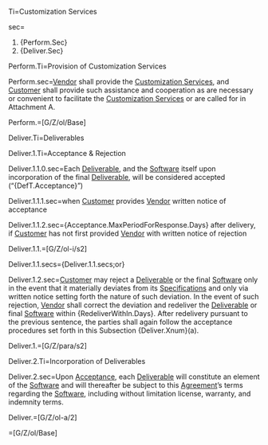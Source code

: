 Ti=Customization Services

sec=<ol><li>{Perform.Sec}<li>{Deliver.Sec}</ol>

Perform.Ti=Provision of Customization Services

Perform.sec=<a class='definedterm' href='#Def.Vendor.sec'>Vendor</a> shall provide the <a class='definedterm' href='#Def.Customization_Services.sec'>Customization Services</a>, and <a class='definedterm' href='#Def.Customer.sec'>Customer</a> shall provide such assistance and cooperation as are necessary or convenient to facilitate the <a class='definedterm' href='#Def.Customization_Services.sec'>Customization Services</a> or are called for in Attachment A.

Perform.=[G/Z/ol/Base]

Deliver.Ti=Deliverables

Deliver.1.Ti=Acceptance & Rejection

Deliver.1.1.0.sec=Each <a class='definedterm' href='#Def.Deliverable.sec'>Deliverable</a>, and the <a class='definedterm' href='#Def.Software.sec'>Software</a> itself upon incorporation of the final <a class='definedterm' href='#Def.Deliverable.sec'>Deliverable</a>, will be considered accepted (“{DefT.Acceptance}”)

Deliver.1.1.1.sec=when <a class='definedterm' href='#Def.Customer.sec'>Customer</a> provides <a class='definedterm' href='#Def.Vendor.sec'>Vendor</a> written notice of acceptance

Deliver.1.1.2.sec={Acceptance.MaxPeriodForResponse.Days} after delivery, if <a class='definedterm' href='#Def.Customer.sec'>Customer</a> has not first provided <a class='definedterm' href='#Def.Vendor.sec'>Vendor</a> with written notice of rejection

Deliver.1.1.=[G/Z/ol-i/s2]

Deliver.1.1.secs={Deliver.1.1.secs;or}

Deliver.1.2.sec=<a class='definedterm' href='#Def.Customer.sec'>Customer</a> may reject a <a class='definedterm' href='#Def.Deliverable.sec'>Deliverable</a> or the final <a class='definedterm' href='#Def.Software.sec'>Software</a> only in the event that it materially deviates from its <a class='definedterm' href='#Def.Specifications.sec'>Specifications</a> and only via written notice setting forth the nature of such deviation. In the event of such rejection, <a class='definedterm' href='#Def.Vendor.sec'>Vendor</a> shall correct the deviation and redeliver the <a class='definedterm' href='#Def.Deliverable.sec'>Deliverable</a> or final <a class='definedterm' href='#Def.Software.sec'>Software</a> within {RedeliverWithIn.Days}. After redelivery pursuant to the previous sentence, the parties shall again follow the acceptance procedures set forth in this Subsection {Deliver.Xnum}(a).

Deliver.1.=[G/Z/para/s2]

Deliver.2.Ti=Incorporation of Deliverables

Deliver.2.sec=Upon <a class='definedterm' href='#Def.Acceptance.sec'>Acceptance</a>, each <a class='definedterm' href='#Def.Deliverable.sec'>Deliverable</a> will constitute an element of the <a class='definedterm' href='#Def.Software.sec'>Software</a> and will thereafter be subject to this <a class='definedterm' href='#Def.Agreement.sec'>Agreement</a>’s terms regarding the <a class='definedterm' href='#Def.Software.sec'>Software</a>, including without limitation license, warranty, and indemnity terms.

Deliver.=[G/Z/ol-a/2]

=[G/Z/ol/Base]